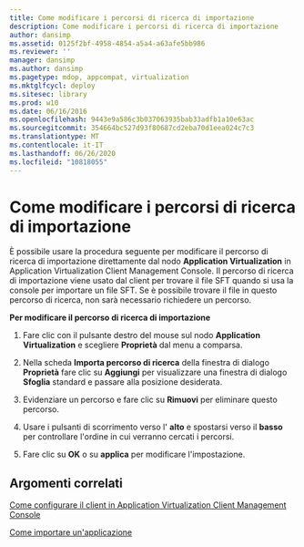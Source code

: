 ```yaml
---
title: Come modificare i percorsi di ricerca di importazione
description: Come modificare i percorsi di ricerca di importazione
author: dansimp
ms.assetid: 0125f2bf-4958-4854-a5a4-a63afe5bb986
ms.reviewer: ''
manager: dansimp
ms.author: dansimp
ms.pagetype: mdop, appcompat, virtualization
ms.mktglfcycl: deploy
ms.sitesec: library
ms.prod: w10
ms.date: 06/16/2016
ms.openlocfilehash: 9443e9a586c3b037063935bab33adfb1a10e63ac
ms.sourcegitcommit: 354664bc527d93f80687cd2eba70d1eea024c7c3
ms.translationtype: MT
ms.contentlocale: it-IT
ms.lasthandoff: 06/26/2020
ms.locfileid: "10818055"
---
```

# Come modificare i percorsi di ricerca di importazione


È possibile usare la procedura seguente per modificare il percorso di ricerca di importazione direttamente dal nodo **Application Virtualization** in Application Virtualization Client Management Console. Il percorso di ricerca di importazione viene usato dal client per trovare il file SFT quando si usa la console per importare un file SFT. Se è possibile trovare il file in questo percorso di ricerca, non sarà necessario richiedere un percorso.

**Per modificare il percorso di ricerca di importazione**

1.  Fare clic con il pulsante destro del mouse sul nodo **Application Virtualization** e scegliere **Proprietà** dal menu a comparsa.

2.  Nella scheda **Importa percorso di ricerca** della finestra di dialogo **Proprietà** fare clic su **Aggiungi** per visualizzare una finestra di dialogo **Sfoglia** standard e passare alla posizione desiderata.

3.  Evidenziare un percorso e fare clic su **Rimuovi** per eliminare questo percorso.

4.  Usare i pulsanti di scorrimento verso l' **alto** e spostarsi verso il **basso** per controllare l'ordine in cui verranno cercati i percorsi.

5.  Fare clic su **OK** o su **applica** per modificare l'impostazione.

## Argomenti correlati


[Come configurare il client in Application Virtualization Client Management Console](how-to-configure-the-client-in-the-application-virtualization-client-management-console.md)

[Come importare un'applicazione](how-to-import-an-application.md)

 

 





